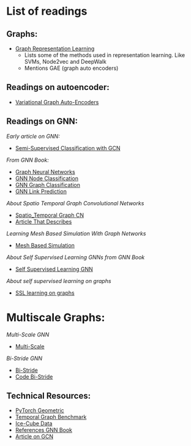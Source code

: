 # List of readings

## Graphs:

* [Graph Representation Learning](https://github.com/oyvinkm/SST_GNN/blob/main/Readings/GNN%20Book/GNNBook_ch2.pdf)
    - Lists some of the methods used in representation learning. Like SVMs, Node2vec and DeepWalk
    - Mentions GAE (graph auto encoders)
## Readings on autoencoder:
* [Variational Graph Auto-Encoders](https://github.com/oyvinkm/SST_GNN/blob/main/Readings/Variational_Graph_Auto-Encoders.pdf)
## Readings on GNN:

*Early article on GNN:* 
* [Semi-Supervised Classification with GCN](https://github.com/oyvinkm/SST_GNN/blob/main/Readings/Semi-Supervised%20Classification%20with%20Graph%20Convolutional%20Networks.pdf)
  
*From GNN Book:*
* [Graph Neural Networks](https://github.com/oyvinkm/SST_GNN/blob/main/Readings/GNN%20Book/GNNBook_ch3.pdf)
* [GNN Node Classification](https://github.com/oyvinkm/SST_GNN/blob/main/Readings/GNN%20Book/GNNBook_ch4.pdf)
* [GNN Graph Classification](https://github.com/oyvinkm/SST_GNN/blob/main/Readings/GNN%20Book/GNNBook_ch9.pdf)
* [GNN Link Prediction](https://github.com/oyvinkm/SST_GNN/blob/main/Readings/GNN%20Book/GNNBook_ch10.pdf)
  
*About Spatio Temporal Graph Convolutional Networks*
* [Spatio_Temporal Graph CN](https://github.com/oyvinkm/SST_GNN/blob/main/Readings/Spatio-Temporal%20Graph%20Convolutional%20Networks.pdf)
* [Article That Describes](https://medium.com/data-reply-it-datatech/spatio-temporal-forecasting-using-temporal-graph-neural-networks-f27a8b326e5c)

*Learning Mesh Based Simulation With Graph Networks*
* [Mesh Based Simulation](https://github.com/oyvinkm/SST_GNN/blob/main/Readings/2010.03409.pdf)
  
*About Self Supervised Learning GNNs from GNN Book*
* [Self Supervised Learning GNN](https://github.com/oyvinkm/SST_GNN/blob/main/Readings/chapter18.pdf)

*About self supervised learning on graphs*
* [SSL learning on graphs](https://github.com/oyvinkm/SST_GNN/blob/main/Readings/SSL%20learning%20on%20graphs.pdf)

# Multiscale Graphs:
*Multi-Scale GNN*
* [Multi-Scale](https://github.com/oyvinkm/SST_GNN/blob/main/Readings/Multiscale%20Graph%20Neural%20Network%20Autoencoders%20for%20Interpretable%20Scientific%20Machine%20Learning.pdf)

*Bi-Stride GNN*
* [Bi-Stride](https://github.com/oyvinkm/SST_GNN/blob/main/Readings/Bi-Stride.pdf)
* [Code Bi-Stride](https://github.com/Eydcao/BSMS-GNN/tree/main)
  
## Technical Resources:
* [PyTorch Geometric](https://pytorch-geometric.readthedocs.io/en/latest/)
* [Temporal Graph Benchmark](https://tgb.complexdatalab.com/)
* [Ice-Cube Data](https://www.kaggle.com/competitions/icecube-neutrinos-in-deep-ice)
* [References GNN Book](https://graph-neural-networks.github.io/static/file/reference.pdf)
* [Article on GCN](https://tkipf.github.io/graph-convolutional-networks/)
